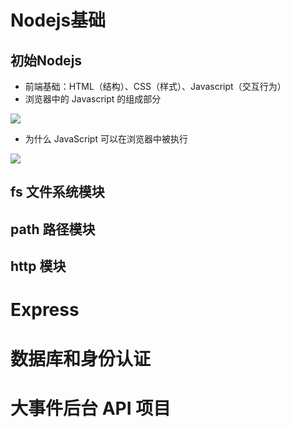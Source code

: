 

# Nodejs基础

## 初始Nodejs

- 前端基础：HTML（结构）、CSS（样式）、Javascript（交互行为）
- 浏览器中的 Javascript 的组成部分

![](https://notes2021.oss-cn-beijing.aliyuncs.com/2021/image-20221204103959356.png)



- 为什么 JavaScript 可以在浏览器中被执行

![](https://notes2021.oss-cn-beijing.aliyuncs.com/2021/image-20221204104636509.png)









## fs 文件系统模块



## path 路径模块



## http 模块





# Express





# 数据库和身份认证





# 大事件后台 API 项目

























